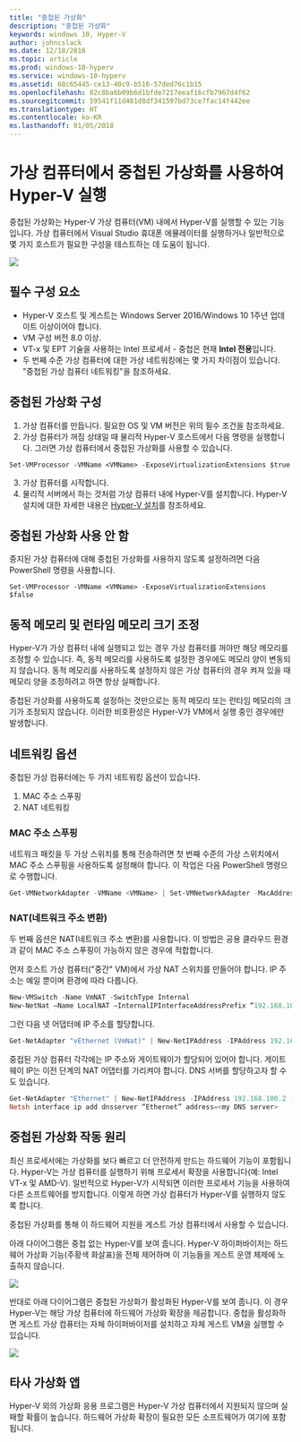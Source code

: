 ```yaml
---
title: "중첩된 가상화"
description: "중첩된 가상화"
keywords: windows 10, Hyper-V
author: johncslack
ms.date: 12/18/2016
ms.topic: article
ms.prod: windows-10-hyperv
ms.service: windows-10-hyperv
ms.assetid: 68c65445-ce13-40c9-b516-57ded76c1b15
ms.openlocfilehash: 82c8ba6b09b6d1bfde7217eeaf16cfb7967d4f62
ms.sourcegitcommit: 59541f11d481d8df341597bd73ce7fac14f442ee
ms.translationtype: HT
ms.contentlocale: ko-KR
ms.lasthandoff: 01/05/2018
---
```

# <a name="run-hyper-v-in-a-virtual-machine-with-nested-virtualization"></a>가상 컴퓨터에서 중첩된 가상화를 사용하여 Hyper-V 실행

중첩된 가상화는 Hyper-V 가상 컴퓨터(VM) 내에서 Hyper-V를 실행할 수 있는 기능입니다. 가상 컴퓨터에서 Visual Studio 휴대폰 에뮬레이터를 실행하거나 일반적으로 몇 가지 호스트가 필요한 구성을 테스트하는 데 도움이 됩니다.

![](./media/HyperVNesting.png)

## <a name="prerequisites"></a>필수 구성 요소

* Hyper-V 호스트 및 게스트는 Windows Server 2016/Windows 10 1주년 업데이트 이상이어야 합니다.
* VM 구성 버전 8.0 이상.
* VT-x 및 EPT 기술을 사용하는 Intel 프로세서 - 중첩은 현재 **Intel 전용**입니다.
* 두 번째 수준 가상 컴퓨터에 대한 가상 네트워킹에는 몇 가지 차이점이 있습니다. "중첩된 가상 컴퓨터 네트워킹"을 참조하세요.


## <a name="configure-nested-virtualization"></a>중첩된 가상화 구성

1. 가상 컴퓨터를 만듭니다. 필요한 OS 및 VM 버전은 위의 필수 조건을 참조하세요.
2. 가상 컴퓨터가 꺼짐 상태일 때 물리적 Hyper-V 호스트에서 다음 명령을 실행합니다. 그러면 가상 컴퓨터에서 중첩된 가상화를 사용할 수 있습니다.

```
Set-VMProcessor -VMName <VMName> -ExposeVirtualizationExtensions $true
```
3. 가상 컴퓨터를 시작합니다.
4. 물리적 서버에서 하는 것처럼 가상 컴퓨터 내에 Hyper-V를 설치합니다. Hyper-V 설치에 대한 자세한 내용은 [Hyper-V 설치](../quick-start/enable-hyper-v.md)를 참조하세요.

## <a name="disable-nested-virtualization"></a>중첩된 가상화 사용 안 함
중지된 가상 컴퓨터에 대해 중첩된 가상화를 사용하지 않도록 설정하려면 다음 PowerShell 명령을 사용합니다.
```
Set-VMProcessor -VMName <VMName> -ExposeVirtualizationExtensions $false
```

## <a name="dynamic-memory-and-runtime-memory-resize"></a>동적 메모리 및 런타임 메모리 크기 조정
Hyper-V가 가상 컴퓨터 내에 실행되고 있는 경우 가상 컴퓨터를 꺼야만 해당 메모리를 조정할 수 있습니다. 즉, 동적 메모리를 사용하도록 설정한 경우에도 메모리 양이 변동되지 않습니다. 동적 메모리를 사용하도록 설정하지 않은 가상 컴퓨터의 경우 켜져 있을 때 메모리 양을 조정하려고 하면 항상 실패합니다. 

중첩된 가상화를 사용하도록 설정하는 것만으로는 동적 메모리 또는 런타임 메모리의 크기가 조정되지 않습니다. 이러한 비호환성은 Hyper-V가 VM에서 실행 중인 경우에만 발생합니다.

## <a name="networking-options"></a>네트워킹 옵션

중첩된 가상 컴퓨터에는 두 가지 네트워킹 옵션이 있습니다. 

1. MAC 주소 스푸핑
2. NAT 네트워킹

### <a name="mac-address-spoofing"></a>MAC 주소 스푸핑
네트워크 패킷을 두 가상 스위치를 통해 전송하려면 첫 번째 수준의 가상 스위치에서 MAC 주소 스푸핑을 사용하도록 설정해야 합니다. 이 작업은 다음 PowerShell 명령으로 수행합니다.

``` PowerShell
Get-VMNetworkAdapter -VMName <VMName> | Set-VMNetworkAdapter -MacAddressSpoofing On
```

### <a name="network-address-translation-nat"></a>NAT(네트워크 주소 변환)
두 번째 옵션은 NAT(네트워크 주소 변환)를 사용합니다. 이 방법은 공용 클라우드 환경과 같이 MAC 주소 스푸핑이 가능하지 않은 경우에 적합합니다.

먼저 호스트 가상 컴퓨터("중간" VM)에서 가상 NAT 스위치를 만들어야 합니다. IP 주소는 예일 뿐이며 환경에 따라 다릅니다.

``` PowerShell
New-VMSwitch -Name VmNAT -SwitchType Internal
New-NetNat –Name LocalNAT –InternalIPInterfaceAddressPrefix “192.168.100.0/24”
```

그런 다음 넷 어댑터에 IP 주소를 할당합니다.

``` PowerShell
Get-NetAdapter "vEthernet (VmNat)" | New-NetIPAddress -IPAddress 192.168.100.1 -AddressFamily IPv4 -PrefixLength 24
```

중접된 가상 컴퓨터 각각에는 IP 주소와 게이트웨이가 할당되어 있어야 합니다. 게이트웨이 IP는 이전 단계의 NAT 어댑터를 가리켜야 합니다. DNS 서버를 할당하고자 할 수도 있습니다.

``` PowerShell
Get-NetAdapter "Ethernet" | New-NetIPAddress -IPAddress 192.168.100.2 -DefaultGateway 192.168.100.1 -AddressFamily IPv4 -PrefixLength 24
Netsh interface ip add dnsserver “Ethernet” address=<my DNS server>
```

## <a name="how-nested-virtualization-works"></a>중첩된 가상화 작동 원리

최신 프로세서에는 가상화를 보다 빠르고 더 안전하게 만드는 하드웨어 기능이 포함됩니다. Hyper-V는 가상 컴퓨터를 실행하기 위해 프로세서 확장을 사용합니다(예: Intel VT-x 및 AMD-V). 일반적으로 Hyper-V가 시작되면 이러한 프로세서 기능을 사용하여 다른 소프트웨어를 방지합니다.  이렇게 하면 가상 컴퓨터가 Hyper-V를 실행하지 않도록 합니다.

중첩된 가상화를 통해 이 하드웨어 지원을 게스트 가상 컴퓨터에서 사용할 수 있습니다.

아래 다이어그램은 중첩 없는 Hyper-V를 보여 줍니다.  Hyper-V 하이퍼바이저는 하드웨어 가상화 기능(주황색 화살표)을 전체 제어하며 이 기능들을 게스트 운영 체제에 노출하지 않습니다.

![](./media/HVNoNesting.png)

반대로 아래 다이어그램은 중첩된 가상화가 활성화된 Hyper-V를 보여 줍니다. 이 경우 Hyper-V는 해당 가상 컴퓨터에 하드웨어 가상화 확장을 제공합니다. 중첩을 활성화하면 게스트 가상 컴퓨터는 자체 하이퍼바이저를 설치하고 자체 게스트 VM을 실행할 수 있습니다.

![](./media/HVNesting.png)

## <a name="3rd-party-virtualization-apps"></a>타사 가상화 앱

Hyper-V 외의 가상화 응용 프로그램은 Hyper-V 가상 컴퓨터에서 지원되지 않으며 실패할 확률이 높습니다. 하드웨어 가상화 확장이 필요한 모든 소프트웨어가 여기에 포함됩니다.
